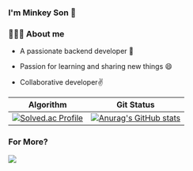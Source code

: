<h3>I'm Minkey Son 👋</h3>
<h3>🧏🏻‍♂️ About me</h3>

- A passionate backend developer 💪

- Passion for learning and sharing new things 😄
  
- Collaborative developer✌️

|Algorithm|Git Status|
|------|---|
|[![Solved.ac Profile](http://mazassumnida.wtf/api/v2/generate_badge?boj=mk8567)](https://solved.ac/mk8567/)|[![Anurag's GitHub stats](https://github-readme-stats.vercel.app/api?username=MinkeySon)](https://github.com/anuraghazra/github-readme-stats)|

<h3>For More?</h3>
<img src="https://img.shields.io/badge/아이콘이름-추천 색상?style=for-the-badge&logo=아이콘 이름&logoColor=white">


